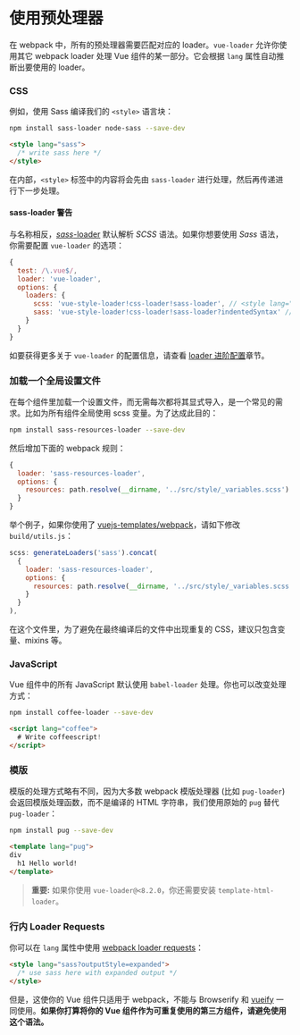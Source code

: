 # 使用预处理器

在 webpack 中，所有的预处理器需要匹配对应的 loader。`vue-loader` 允许你使用其它 webpack loader 处理 Vue 组件的某一部分。它会根据 `lang` 属性自动推断出要使用的 loader。

### CSS

例如，使用 Sass 编译我们的 `<style>` 语言块：

``` bash
npm install sass-loader node-sass --save-dev
```

``` html
<style lang="sass">
  /* write sass here */
</style>
```

在内部，`<style>` 标签中的内容将会先由 `sass-loader` 进行处理，然后再传递进行下一步处理。

#### sass-loader 警告

与名称相反，[*sass*-loader](https://github.com/jtangelder/sass-loader) 默认解析 *SCSS* 语法。如果你想要使用 *Sass* 语法，你需要配置 `vue-loader` 的选项：

```javascript
{
  test: /\.vue$/,
  loader: 'vue-loader',
  options: {
    loaders: {
      scss: 'vue-style-loader!css-loader!sass-loader', // <style lang="scss">
      sass: 'vue-style-loader!css-loader!sass-loader?indentedSyntax' // <style lang="sass">
    }
  }
}
```

如要获得更多关于 `vue-loader` 的配置信息，请查看 [loader 进阶配置](./advanced.md)章节。

### 加载一个全局设置文件

在每个组件里加载一个设置文件，而无需每次都将其显式导入，是一个常见的需求。比如为所有组件全局使用 scss 变量。为了达成此目的：

``` bash
npm install sass-resources-loader --save-dev
```

然后增加下面的 webpack 规则：

``` js
{
  loader: 'sass-resources-loader',
  options: {
    resources: path.resolve(__dirname, '../src/style/_variables.scss')
  }
}
```

举个例子，如果你使用了 [vuejs-templates/webpack](https://github.com/vuejs-templates/webpack)，请如下修改 `build/utils.js`：

``` js
scss: generateLoaders('sass').concat(
  {
    loader: 'sass-resources-loader',
    options: {
      resources: path.resolve(__dirname, '../src/style/_variables.scss')
    }
  }
),
```

在这个文件里，为了避免在最终编译后的文件中出现重复的 CSS，建议只包含变量、mixins 等。

### JavaScript

Vue 组件中的所有 JavaScript 默认使用 `babel-loader` 处理。你也可以改变处理方式：

``` bash
npm install coffee-loader --save-dev
```

``` html
<script lang="coffee">
  # Write coffeescript!
</script>
```

### 模版

模版的处理方式略有不同，因为大多数 webpack 模版处理器 (比如 `pug-loader`) 会返回模版处理函数，而不是编译的 HTML 字符串，我们使用原始的 `pug` 替代 `pug-loader`：

``` bash
npm install pug --save-dev
```

``` html
<template lang="pug">
div
  h1 Hello world!
</template>
```

> **重要:** 如果你使用 `vue-loader@<8.2.0`，你还需要安装 `template-html-loader`。

### 行内 Loader Requests

你可以在 `lang` 属性中使用 [webpack loader requests](https://webpack.github.io/docs/loaders.html#introduction)：

``` html
<style lang="sass?outputStyle=expanded">
  /* use sass here with expanded output */
</style>
```

但是，这使你的 Vue 组件只适用于 webpack，不能与 Browserify 和 [vueify](https://github.com/vuejs/vueify) 一同使用。**如果你打算将你的 Vue 组件作为可重复使用的第三方组件，请避免使用这个语法。**
